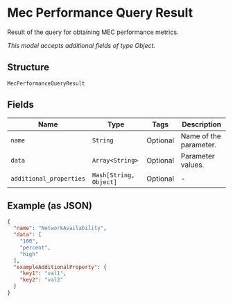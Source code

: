 
# Mec Performance Query Result

Result of the query for obtaining MEC performance metrics.

*This model accepts additional fields of type Object.*

## Structure

`MecPerformanceQueryResult`

## Fields

| Name | Type | Tags | Description |
|  --- | --- | --- | --- |
| `name` | `String` | Optional | Name of the parameter. |
| `data` | `Array<String>` | Optional | Parameter values. |
| `additional_properties` | `Hash[String, Object]` | Optional | - |

## Example (as JSON)

```json
{
  "name": "NetworkAvailability",
  "data": [
    "100",
    "percent",
    "high"
  ],
  "exampleAdditionalProperty": {
    "key1": "val1",
    "key2": "val2"
  }
}
```

